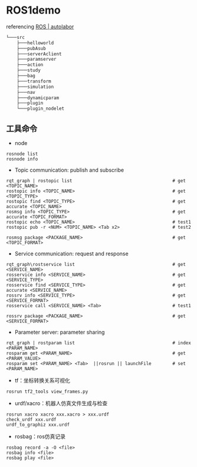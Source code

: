 # ROS1demo
referencing [ROS | autolabor](http://www.autolabor.com.cn/book/ROSTutorials/)

```txt
└───src
    ├───helloworld
    ├───pubAsub
    ├───serverAclient
    ├───paramserver
    ├───action
    ├───study
    ├───bag
    ├───transform
    ├───simulation
    ├───nav
    ├───dynamicparam
    ├───plugin
    └───plugin_nodelet
```



## 工具命令

- node

```shell
rosnode list
rosnode info
```

- Topic communication: publish and subscribe

```shell
rqt_graph | rostopic list                                      # get <TOPIC_NAME>
rostopic info <TOPIC_NAME>                                     # get <TOPIC_TYPE>
rostopic find <TOPIC_TYPE>									   # get accurate <TOPIC_NAME>
rosmsg info <TOPIC_TYPE>                                       # get accurate <TOPIC_FORMAT>
rostopic echo <TOPIC_NAME>                                     # test1
rostopic pub -r <NUM> <TOPIC_NAME> <Tab x2>                    # test2

rosmsg package <PACKAGE_NAME>								   # get <TOPIC_FORMAT>
```

- Service communication: request and response

```shell
rqt_graph\rostservice list                                     # get <SERVICE_NAME>
rosservice info <SERVICE_NAME>                                 # get <SERVICE_TYPE> 
rosservice find <SERVICE_TYPE>						     	   # get accurate <SERVICE_NAME>
rossrv info <SERVICE_TYPE>                                     # get <SERVICE_FORMAT>
rosservice call <SERVICE_NAME> <Tab>                           # test1

rossrv package <PACKAGE_NAME>								   # get  <SERVICE_FORMAT>
```

- Parameter server: parameter sharing

```shell
rqt_graph | rostparam list                                     # index <PARAM_NAME>
rosparam get <PARAM_NAME>                                      # get <PARAM_VALUE>
rosparam set <PARAM_NAME> <Tab>  ||rosrun || launchFile        # set <PARAM_NAME>
```

- tf：坐标转换关系可视化

```shell
rosrun tf2_tools view_frames.py
```

- urdf/xacro：机器人仿真文件生成与检查

```shell
rosrun xacro xacro xxx.xacro > xxx.urdf
check_urdf xxx.urdf
urdf_to_graphiz xxx.urdf
```

- rosbag：ros仿真记录

```shell
rosbag record -a -O <file> 
rosbag info <file>
rosbag play <file>
```
